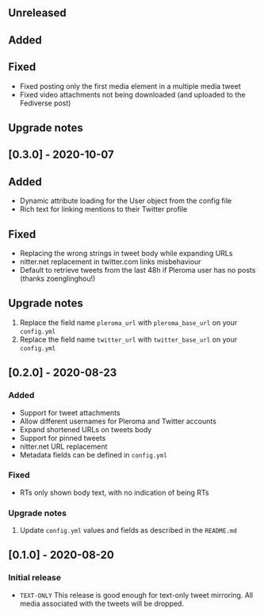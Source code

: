 ## Unreleased
## Added

## Fixed

- Fixed posting only the first media element in a multiple media tweet
- Fixed video attachments not being downloaded (and uploaded to the Fediverse post)

## Upgrade notes

## [0.3.0] - 2020-10-07
## Added

- Dynamic attribute loading for the User object from the config file
- Rich text for linking mentions to their Twitter profile

## Fixed

- Replacing the wrong strings in tweet body while expanding URLs
- nitter.net replacement in twitter.com links misbehaviour
- Default to retrieve tweets from the last 48h if Pleroma user has no posts (thanks zoenglinghou!)

## Upgrade notes
1. Replace the field name ```pleroma_url``` with ```pleroma_base_url``` on your ```config.yml```
2. Replace the field name ```twitter_url``` with ```twitter_base_url``` on your ```config.yml```

## [0.2.0] - 2020-08-23
### Added
- Support for tweet attachments
- Allow different usernames for Pleroma and Twitter accounts
- Expand shortened URLs on tweets body
- Support for pinned tweets
- nitter.net URL replacement
- Metadata fields can be defined in ```config.yml```

### Fixed
- RTs only shown body text, with no indication of being RTs

### Upgrade notes
1. Update ```config.yml``` values and fields as described in the ```README.md```

## [0.1.0] - 2020-08-20
### Initial release 
- ```TEXT-ONLY``` This release is good enough for text-only tweet mirroring. All media associated with the tweets will be dropped.
